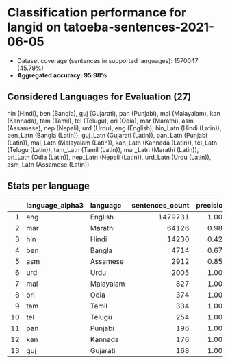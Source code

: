 # Classification performance for langid on tatoeba-sentences-2021-06-05

- Dataset coverage (sentences in supported languages): 1570047 (45.79%)
- **Aggregated accuracy: 95.98%**

<h2 id="supported-languages">Considered Languages for Evaluation (27)</h2>

hin (Hindi), ben (Bangla), guj (Gujarati), pan (Punjabi), mal (Malayalam), kan (Kannada), tam (Tamil), tel (Telugu), ori (Odia), mar (Marathi), asm (Assamese), nep (Nepali), urd (Urdu), eng (English), hin_Latn (Hindi (Latin)), ben_Latn (Bangla (Latin)), guj_Latn (Gujarati (Latin)), pan_Latn (Punjabi (Latin)), mal_Latn (Malayalam (Latin)), kan_Latn (Kannada (Latin)), tel_Latn (Telugu (Latin)), tam_Latn (Tamil (Latin)), mar_Latn (Marathi (Latin)), ori_Latn (Odia (Latin)), nep_Latn (Nepali (Latin)), urd_Latn (Urdu (Latin)), asm_Latn (Assamese (Latin))

<h2 id="metrics-per-language">Stats per language</h2>

|    | language_alpha3   | language   |   sentences_count |   precision |   recall |    f1 |      tp |    fp |      tn |    fn |
|---:|:------------------|:-----------|------------------:|------------:|---------:|------:|--------:|------:|--------:|------:|
|  1 | eng               | English    |           1479731 |       1.000 |    0.973 | 0.986 | 1439788 |     0 |   90316 | 39943 |
|  2 | mar               | Marathi    |             64126 |       0.988 |    0.700 | 0.815 |   44902 |   563 | 1505358 | 19224 |
|  3 | hin               | Hindi      |             14230 |       0.420 |    0.901 | 0.410 |   12825 | 17726 | 1538091 |  1405 |
|  4 | ben               | Bangla     |              4714 |       0.672 |    0.977 | 0.667 |    4605 |  2248 | 1563085 |   109 |
|  5 | asm               | Assamese   |              2912 |       0.859 |    0.227 | 0.349 |     662 |   109 | 1567026 |  2250 |
|  6 | urd               | Urdu       |              2005 |       1.000 |    0.948 | 0.973 |    1901 |     0 | 1568042 |   104 |
|  7 | mal               | Malayalam  |               827 |       1.000 |    1.000 | 1.000 |     827 |     0 | 1569220 |     0 |
|  8 | ori               | Odia       |               374 |       1.000 |    0.992 | 0.996 |     371 |     0 | 1569673 |     3 |
|  9 | tam               | Tamil      |               334 |       1.000 |    1.000 | 1.000 |     334 |     0 | 1569713 |     0 |
| 10 | tel               | Telugu     |               254 |       1.000 |    1.000 | 1.000 |     254 |     0 | 1569793 |     0 |
| 11 | pan               | Punjabi    |               196 |       1.000 |    1.000 | 1.000 |     196 |     0 | 1569851 |     0 |
| 12 | kan               | Kannada    |               176 |       1.000 |    1.000 | 1.000 |     176 |     0 | 1569871 |     0 |
| 13 | guj               | Gujarati   |               168 |       1.000 |    1.000 | 1.000 |     168 |     0 | 1569879 |     0 |